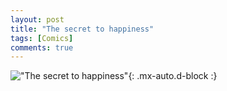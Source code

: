 ```yaml
---
layout: post
title: "The secret to happiness"
tags: [Comics]
comments: true
---
```



!["The secret to happiness"](/comics/7.png){: .mx-auto.d-block :}